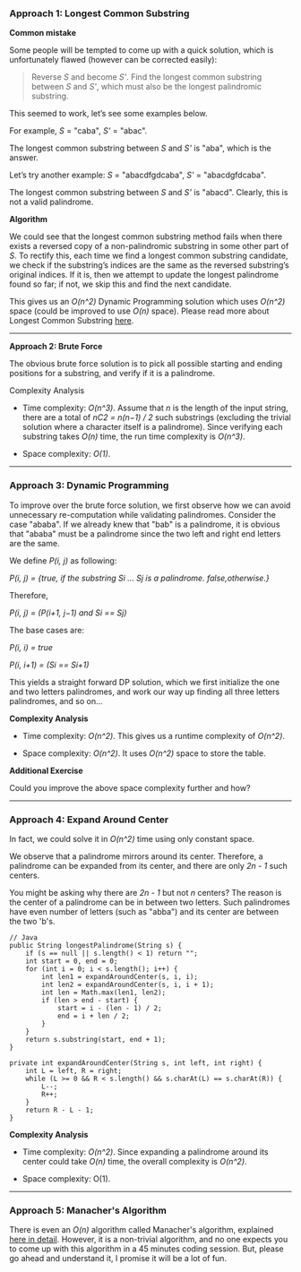 ### Approach 1: Longest Common Substring

**Common mistake**

Some people will be tempted to come up with a quick solution, which is unfortunately flawed (however can be corrected easily):

> Reverse *S* and become *S'*. Find the longest common substring between *S* and *S'*, which must also be the longest palindromic substring.

This seemed to work, let’s see some examples below.

For example, *S* = "caba", *S'* = "abac".

The longest common substring between *S* and *S'* is "aba", which is the answer.

Let’s try another example: *S* = "abacdfgdcaba", *S'* = "abacdgfdcaba".

The longest common substring between *S* and *S'* is "abacd". Clearly, this is not a valid palindrome.

**Algorithm**

We could see that the longest common substring method fails when there exists a reversed copy of a non-palindromic substring in some other part of *S*. To rectify this, each time we find a longest common substring candidate, we check if the substring’s indices are the same as the reversed substring’s original indices. If it is, then we attempt to update the longest palindrome found so far; if not, we skip this and find the next candidate.

This gives us an *O(n^2)* Dynamic Programming solution which uses *O(n^2)* space (could be improved to use *O(n)* space). Please read more about Longest Common Substring [here](http://en.wikipedia.org/wiki/Longest_common_substring).

---

**Approach 2: Brute Force**

The obvious brute force solution is to pick all possible starting and ending positions for a substring, and verify if it is a palindrome.

Complexity Analysis

- Time complexity: *O(n^3)*. Assume that *n* is the length of the input string, there are a total of *nC2 = n(n−1) / 2​* such substrings (excluding the trivial solution where a character itself is a palindrome). Since verifying each substring takes *O(n)* time, the run time complexity is *O(n^3)*.

- Space complexity: *O(1)*.

---

### Approach 3: Dynamic Programming

To improve over the brute force solution, we first observe how we can avoid unnecessary re-computation while validating palindromes. Consider the case "ababa". If we already knew that "bab" is a palindrome, it is obvious that "ababa" must be a palindrome since the two left and right end letters are the same.

We define *P(i, j)* as following:

*P(i, j) = {true, if the substring Si … Sj is a palindrome. false,otherwise.}*

Therefore,

*P(i, j) = (P(i+1, j−1) and Si == Sj)*

The base cases are:

*P(i, i) = true*

*P(i, i+1) = (Si ​== Si+1​)*

This yields a straight forward DP solution, which we first initialize the one and two letters palindromes, and work our way up finding all three letters palindromes, and so on...

**Complexity Analysis**

- Time complexity: *O(n^2)*. This gives us a runtime complexity of *O(n^2)*.

- Space complexity: *O(n^2)*. It uses *O(n^2)* space to store the table.

**Additional Exercise**

Could you improve the above space complexity further and how?

---

### Approach 4: Expand Around Center

In fact, we could solve it in *O(n^2)* time using only constant space.

We observe that a palindrome mirrors around its center. Therefore, a palindrome can be expanded from its center, and there are only *2n - 1* such centers.

You might be asking why there are *2n - 1* but not *n* centers? The reason is the center of a palindrome can be in between two letters. Such palindromes have even number of letters (such as "abba") and its center are between the two 'b's.

```
// Java
public String longestPalindrome(String s) {
    if (s == null || s.length() < 1) return "";
    int start = 0, end = 0;
    for (int i = 0; i < s.length(); i++) {
        int len1 = expandAroundCenter(s, i, i);
        int len2 = expandAroundCenter(s, i, i + 1);
        int len = Math.max(len1, len2);
        if (len > end - start) {
            start = i - (len - 1) / 2;
            end = i + len / 2;
        }
    }
    return s.substring(start, end + 1);
}

private int expandAroundCenter(String s, int left, int right) {
    int L = left, R = right;
    while (L >= 0 && R < s.length() && s.charAt(L) == s.charAt(R)) {
        L--;
        R++;
    }
    return R - L - 1;
}
```

**Complexity Analysis**

- Time complexity: *O(n^2)*. Since expanding a palindrome around its center could take *O(n)* time, the overall complexity is *O(n^2)*.

- Space complexity: O(1).

---

### Approach 5: Manacher's Algorithm

There is even an *O(n)* algorithm called Manacher's algorithm, explained [here in detail](https://en.wikipedia.org/wiki/Longest_palindromic_substring#Manacher's_algorithm). However, it is a non-trivial algorithm, and no one expects you to come up with this algorithm in a 45 minutes coding session. But, please go ahead and understand it, I promise it will be a lot of fun.
